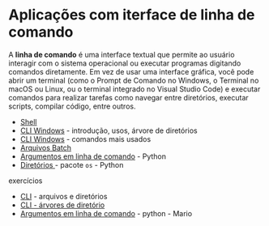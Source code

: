 # Aplicações com iterface de linha de comando

A **linha de comando** é uma interface textual que permite ao usuário interagir com o sistema operacional ou executar programas digitando comandos diretamente. Em vez de usar uma interface gráfica, você pode abrir um terminal (como o Prompt de Comando no Windows, o Terminal no macOS ou Linux, ou o terminal integrado no Visual Studio Code) e executar comandos para realizar tarefas como navegar entre diretórios, executar scripts, compilar código, entre outros.


- [Shell](../CLI01-Linha_de_Comando_Windows.md)
- [CLI Windows](cli_windows.md) - introdução, usos, árvore de diretórios
- [CLI Windows](cli_windows_comandos.md) - comandos mais usados
- [Arquivos Batch](batch.md)
- [Argumentos em linha de comando](args_python.md) - Python
- [Diretórios ](os_python.ipynb) - pacote `os` - Python

exercícios 
- [CLI](ex_cli_windows.md) - arquivos e diretórios
- [CLI - árvores de diretório](ex_cli_windows_02.md)
- [Argumentos em linha de comando](ex_mario1.md) - python - Mario 